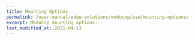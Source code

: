 ```yaml
---
title: Mounting Options
permalink: /user-manual/edge-solutions/moducop/use/mounting-options/
excerpt: ModuCop mounting options.
last_modified_at: 2021-04-13
---
```


